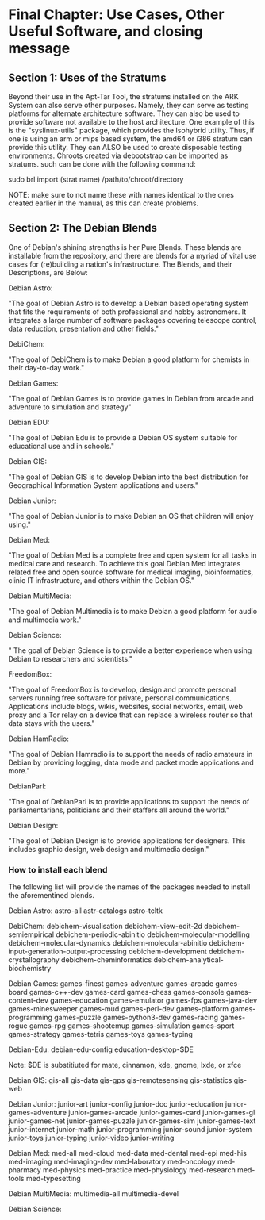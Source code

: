 # **Final Chapter: Use Cases, Other Useful Software, and closing message**
## Section 1: Uses of the Stratums
Beyond their use in the Apt-Tar Tool, the stratums installed on the ARK System can also serve other purposes. Namely, they can serve as testing platforms for alternate architecture software. They can also be used to provide software not available to the host architecture. One example of this is the "syslinux-utils" package, which provides the Isohybrid utility. Thus, if one is using an arm or mips based system, the amd64 or i386 stratum can provide this utility. They can ALSO be used to create disposable testing environments. Chroots created via debootstrap can be imported as stratums. such can be done with the following command: 

sudo brl import (strat name) /path/to/chroot/directory


NOTE: make sure to not name these with names identical to the ones created earlier in the manual, as this can create problems. 

## Section 2: The Debian Blends
One of Debian's shining strengths is her Pure Blends. These blends are installable from the repository, and there are blends for a myriad of vital use cases for (re)building a nation's infrastructure. The Blends, and their Descriptions, are Below: 

Debian Astro: 

"The goal of Debian Astro is to develop a Debian based operating system that fits the requirements of both professional and hobby astronomers. It integrates a large number of software packages covering telescope control, data reduction, presentation and other fields."

DebiChem: 

"The goal of DebiChem is to make Debian a good platform for chemists in their day-to-day work."

Debian Games: 

"The goal of Debian Games is to provide games in Debian from arcade and adventure to simulation and strategy"

Debian EDU: 

"The goal of Debian Edu is to provide a Debian OS system suitable for educational use and in schools." 

Debian GIS: 

"The goal of Debian GIS is to develop Debian into the best distribution for Geographical Information System applications and users."

Debian Junior: 

"The goal of Debian Junior is to make Debian an OS that children will enjoy using."

Debian Med: 

"The goal of Debian Med is a complete free and open system for all tasks in medical care and research. To achieve this goal Debian Med integrates related free and open source software for medical imaging, bioinformatics, clinic IT infrastructure, and others within the Debian OS."

Debian MultiMedia: 

"The goal of Debian Multimedia is to make Debian a good platform for audio and multimedia work."

Debian Science: 

" The goal of Debian Science is to provide a better experience when using Debian to researchers and scientists."

FreedomBox: 

"The goal of FreedomBox is to develop, design and promote personal servers running free software for private, personal communications. Applications include blogs, wikis, websites, social networks, email, web proxy and a Tor relay on a device that can replace a wireless router so that data stays with the users."

Debian HamRadio:

"The goal of Debian Hamradio is to support the needs of radio amateurs in Debian by providing logging, data mode and packet mode applications and more."

DebianParl: 

"The goal of DebianParl is to provide applications to support the needs of parliamentarians, politicians and their staffers all around the world."

Debian Design: 

"The goal of Debian Design is to provide applications for designers. This includes graphic design, web design and multimedia design."



### How to install each blend
The following list will provide the names of the packages needed to install the aforementined blends. 

Debian Astro: astro-all astr-catalogs astro-tcltk

DebiChem:  debichem-visualisation debichem-view-edit-2d debichem-semiempirical debichem-periodic-abinitio debichem-molecular-modelling debichem-molecular-dynamics debichem-molecular-abinitio debichem-input-generation-output-processing debichem-development debichem-crystallography debichem-cheminformatics debichem-analytical-biochemistry

Debian Games: games-finest games-adventure games-arcade games-board games-c++-dev games-card games-chess games-console games-content-dev games-education games-emulator games-fps games-java-dev games-minesweeper games-mud games-perl-dev games-platform games-programming games-puzzle games-python3-dev games-racing games-rogue games-rpg games-shootemup games-simulation games-sport games-strategy games-tetris games-toys games-typing

Debian-Edu: debian-edu-config education-desktop-$DE

Note: $DE is substitiuted for mate, cinnamon, kde, gnome, lxde, or xfce


Debian GIS: gis-all gis-data gis-gps gis-remotesensing gis-statistics gis-web

Debian Junior: junior-art junior-config junior-doc junior-education junior-games-adventure junior-games-arcade junior-games-card junior-games-gl junior-games-net junior-games-puzzle junior-games-sim junior-games-text junior-internet junior-math junior-programming junior-sound junior-system junior-toys junior-typing junior-video junior-writing 

Debian Med: med-all med-cloud med-data med-dental med-epi med-his med-imaging med-imaging-dev med-laboratory med-oncology med-pharmacy med-physics med-practice med-physiology med-research med-tools med-typesetting 

Debian MultiMedia: multimedia-all multimedia-devel 

Debian Science: 
